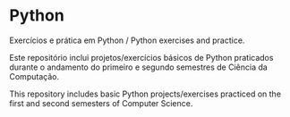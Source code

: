 # Python
Exercícios e prática em Python / Python exercises and practice.

Este repositório inclui projetos/exercícios básicos de Python praticados durante o andamento do primeiro e segundo semestres de Ciência da Computação.

This repository includes basic Python projects/exercises practiced on the first and second semesters of Computer Science.
